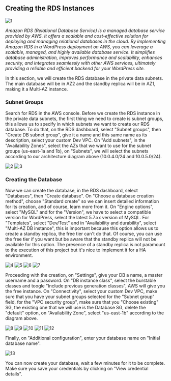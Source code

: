## Creating the RDS Instances

![1](https://github.com/Padmalebaka/wordpress-aws/assets/164225494/38522db4-3fff-418f-8322-afe1928a2902)

*Amazon RDS (Relational Database Service) is a managed database service provided by AWS. It offers a scalable and cost-effective solution for deploying and managing relational databases in the cloud. By implementing Amazon RDS in a WordPress deployment on AWS, you can leverage a scalable, managed, and highly available database service. It simplifies database administration, improves performance and scalability, enhances security, and integrates seamlessly with other AWS services, ultimately providing a reliable and efficient backend for your WordPress site.*

In this section, we will create the RDS database in the private data subnets. The main database will be in AZ2 and the standby replica will be in AZ1, making it a Multi-AZ instance.

### Subnet Groups

Search for RDS in the AWS console. Before we create the RDS instance in the private data subnets, the first thing we need to create is subnet groups, this allows us to specify in which subnets we want to create our RDS database. To do that, on the RDS dashboard, select "Subnet groups", then "Create DB subnet group", give it a name and this same name as its description, select your custom Dev VPC. On "Add subnets", in the "Availability Zones", select the AZs that we want to use for the subnet groups (us-east-1a and 1b), on "Subnets", we will select the subnets according to our architecture diagram above (10.0.4.0/24 and 10.0.5.0/24).

![2](https://github.com/Padmalebaka/wordpress-aws/assets/164225494/9e9c4eb6-7fa2-4c8b-9ffb-eee01b1c8b2c)
![3](https://github.com/Padmalebaka/wordpress-aws/assets/164225494/7b6da523-e723-4ec1-9321-124fa970edfa)

### Creating the Database

Now we can create the database, in the RDS dashboard, select "Databases", then "Create database". On "Choose a database creation method", choose "Standard create" so we can insert detailed information for its creation, and of course, learn more from it. On "Engine options", select "MySQL" and for the "Version", we have to select a compatible version for WordPress, select the latest 5.7.xx version of MySQL. For "Templates", select "Dev/Test" and in "Availability and durability", select "Multi-AZ DB instance", this is important because this option allows us to create a standby replica, the free tier can't do that. Of course, you can use the free tier if you want but be aware that the standby replica will not be available for this option. The presence of a standby replica is not paramount to the execution of this project but it's nice to implement it for a HA environment.

![4](https://github.com/Padmalebaka/wordpress-aws/assets/164225494/8750b248-fd5f-4165-968f-7d59279eab5c)
![5](https://github.com/Padmalebaka/wordpress-aws/assets/164225494/68325a9a-db8e-4df6-8445-7e3c8981158d)
![6](https://github.com/Padmalebaka/wordpress-aws/assets/164225494/540f89be-4e59-40c2-8b02-45c5d0c2a817)
![7](https://github.com/Padmalebaka/wordpress-aws/assets/164225494/b6f99901-4b94-4b13-a62d-7c0c4f80d2e1)

Proceeding with the creation, on "Settings", give your DB a name, a master username and a password. On "DB instance class", select the burstable classes and toogle "Include previous generation classes", AWS will give you the free instance. On "Connectivity", select your custom Dev VPC, make sure that you have your subnet groups selected for the "Subnet group" field, for the "VPC security group", make sure that you "Choose existing" SG, the existing one that we will use is the Database SG, delete the "default" option, on "Availability Zone", select "us-east-1b" according to the diagram above.

![8](https://github.com/Padmalebaka/wordpress-aws/assets/164225494/8dbcfc10-e58f-48fd-9f94-de001018cc06)
![9](https://github.com/Padmalebaka/wordpress-aws/assets/164225494/bc13903a-1afe-4a72-bd91-b79996d16b66)
![10](https://github.com/Padmalebaka/wordpress-aws/assets/164225494/2aeba312-1bbc-441d-b08c-3106abbcd916)
![11](https://github.com/Padmalebaka/wordpress-aws/assets/164225494/db3752b9-0d11-4855-a152-6efc69937e40)
![12](https://github.com/Padmalebaka/wordpress-aws/assets/164225494/3d6ccc44-9110-4236-8b09-139e09def699)

Finally, on "Additional configuration", enter your database name on "Initial database name".

![13](https://github.com/Padmalebaka/wordpress-aws/assets/164225494/d0c53e83-a20f-4e0d-a4c7-83e59cdd775f)

You can now create your database, wait a few minutes for it to be complete. Make sure you save your credentials by clicking on "View credential details".